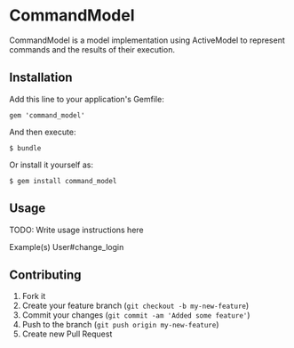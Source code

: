 # CommandModel

CommandModel is a model implementation using ActiveModel to represent commands
and the results of their execution.

## Installation

Add this line to your application's Gemfile:

    gem 'command_model'

And then execute:

    $ bundle

Or install it yourself as:

    $ gem install command_model

## Usage

TODO: Write usage instructions here

Example(s) User#change_login

## Contributing

1. Fork it
2. Create your feature branch (`git checkout -b my-new-feature`)
3. Commit your changes (`git commit -am 'Added some feature'`)
4. Push to the branch (`git push origin my-new-feature`)
5. Create new Pull Request
